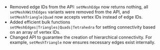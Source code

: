 - Removed edge IDs from the API: `setMeshEdge` now returns nothing, all `setMeshXWithEdges` variants were removed from the API, and `setMeshTriangle|Quad` now accepts vertex IDs instead of edge IDs.
- Added efficient bulk functions `setMeshEdges|Triangles|Quads|Tetrahedra` for setting connectivity based on an array of vertex IDs.
- Changed API to guarantee the creation of hierarchical connectivity. For example, `setMeshTriangle` now ensures necessary edges exist internally.
